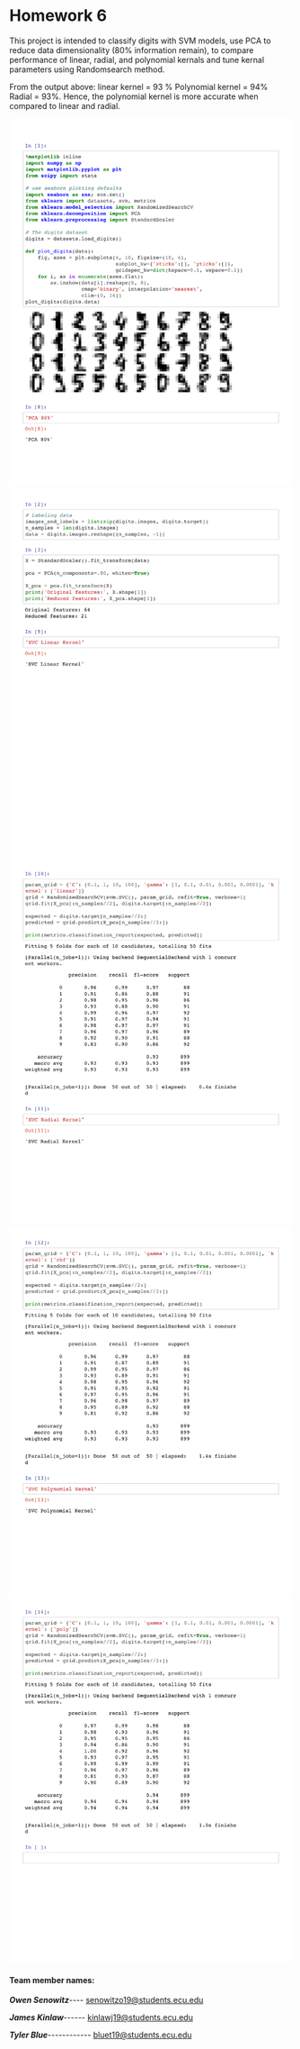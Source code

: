 # Homework 6
This project is intended to classify digits with SVM models, 
use PCA to reduce data dimensionality (80% information remain),
to compare performance of linear, radial, and polynomial kernals 
and tune kernal parameters using Randomsearch method.

From the output above:
linear kernel = 93 % 
Polynomial kernel = 94% 
Radial = 93%. 
Hence, the polynomial kernel is more accurate when compared to linear and radial.

![Screenshot](Untitled-1.png)
![Screenshot](Untitled-2.png)
![Screenshot](Untitled-3.png)
![Screenshot](Untitled-4.png)
![Screenshot](Untitled-5.png)




#### **Team member names:**

**_Owen Senowitz_**----
senowitzo19@students.ecu.edu

**_James Kinlaw_**------
kinlawj19@students.ecu.edu

**_Tyler Blue_**------------
bluet19@students.ecu.edu
